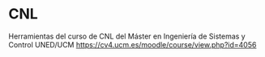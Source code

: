# CNL
Herramientas del curso de CNL del Máster en Ingeniería de Sistemas y Control UNED/UCM
 https://cv4.ucm.es/moodle/course/view.php?id=4056

